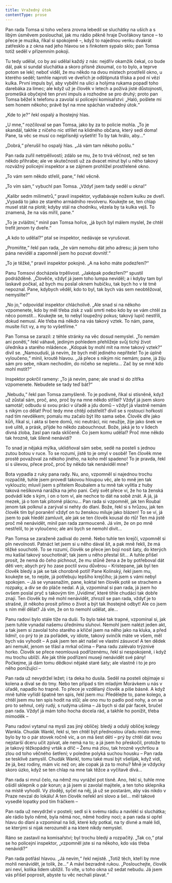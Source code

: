 ```yaml
---
title: Vražedný útok
contentType: prose
---
```


<section>

Pan rada Tomsa si toho večera zrovna lebedil se sluchátky na uších a s libým úsměvem poslouchal, jak mu rádio pěkně hraje Dvořákovy tance – to přece je muzika, říkal si spokojeně –, když to najednou venku dvakrát zatřesklo a z okna nad jeho hlavou se s řinkotem sypalo sklo; pan Tomsa totiž seděl v přízemním pokoji.

Tu tedy udělal, co by asi udělal každý z nás: nejdřív okamžik čekal, co bude dál, pak si sundal sluchátka a skoro přísně zkoumal, co to bylo, a teprve potom se lekl; neboť viděl, že mu někdo na dvou místech prostřelil okno, u kterého seděl; tamhle naproti ve dveřích je odštípnutá tříska a pod ní vězí kulka. První impuls byl, aby vyběhl na ulici a holýma rukama popadl toho darebáka za límec; ale když už je člověk v letech a požívá jisté důstojnosti, promešká obyčejně ten první impuls a rozhodne se pro druhý; proto pan Tomsa běžel k telefonu a zavolal si policejní komisařství: „Haló, pošlete mi sem honem někoho; právě byl na mne spáchán vražedný útok.“

„Kde to je?“ řekl ospalý a lhostejný hlas.

„U mne,“ rozčiloval se pan Tomsa, jako by za to policie mohla. „To je skandál, takhle z ničeho nic střílet na klidného občana, který sedí doma! Pane, ta věc se musí co nejpřísněji vyšetřit! To by tak hrálo, aby…“

„Dobrá,“ přerušil ho ospalý hlas. „Já vám tam někoho pošlu.“

Pan rada zuřil netrpělivostí; zdálo se mu, že to trvá věčnost, než se ten někdo přihrabe; ale ve skutečnosti už za dvacet minut byl u něho takový rozvážný policejní inspektor a se zájmem prohlížel prostřelené okno.

„To vám sem někdo střelil, pane,“ řekl věcně.

„To vím sám,“ vybuchl pan Tomsa. „Vždyť jsem tady seděl u okna!“

„Kalibr sedm milimetrů,“ pravil inspektor, vydlabávaje nožem kulku ze dveří. „Vypadá to jako ze starého armádního revolveru. Koukejte se, ten chlap musel stát na plotě; kdyby stál na chodníku, vězela by ta kulka vejš. To znamená, že na vás mířil, pane.“

„To je zvláštní,“ mínil pan Tomsa hořce, „já bych byl málem myslel, že chtěl trefit jenom ty dveře.“

„A kdo to udělal?“ ptal se inspektor, nedávaje se vyrušovat.

„Promiňte,“ řekl pan rada, „že vám nemohu dát jeho adresu; já jsem toho pána neviděl a zapomněl jsem ho pozvat dovnitř.“

„To je těžké,“ pravil inspektor pokojně. „A na koho máte podezření?“

Panu Tomsovi docházela trpělivost. „Jaképak podezření?“ spustil podrážděně. „Člověče, vždyť já jsem toho lumpa neviděl; a i kdyby tam byl laskavě počkal, až bych mu poslal oknem hubičku, tak bych ho v té tmě nepoznal. Pane, kdybych věděl, kdo to byl, tak bych vás sem neobtěžoval, nemyslíte?“

„No jo,“ odpovídal inspektor chlácholivě. „Ale snad si na někoho vzpomenete, kdo by měl třeba zisk z vaší smrti nebo kdo by se vám chtěl za něco pomstít… Koukejte se, to nebyl loupežný pokus; takový lupič nestřílí, dokud nemusí. Ale třeba má někdo na vás takový vztek. To nám, pane, musíte říct vy, a my to vyšetříme.“

Pan Tomsa se zarazil: z téhle stránky na věc dosud nemyslel. „To nemám ani ponětí,“ řekl váhavě, jediným pohledem přehlížeje svůj tichý život úředníka a starého mládence. „Kdopak by mohl mít na mne takový vztek?“ divil se. „Namouduši, já nevím, že bych měl jediného nepřítele! To je úplně vyloučeno,“ mínil, kroutě hlavou. „Já přece s nikým nic nemám; pane, já žiju sám pro sebe, nikam nechodím, do ničeho se nepletu… Zač by se mně kdo mohl mstít?“

Inspektor pokrčil rameny: „To já nevím, pane; ale snad si do zítřka vzpomenete. Nebudete se tady teď bát?“

„Nebudu,“ řekl pan Tomsa zamyšleně. To je podivné, říkal si stísněně, když už zůstal sám, proč, ano, proč by na mne někdo střílel? Vždyť já jsem skoro samotář; odbudu si svou práci v úřadě a jdu domů – vždyť já vlastně nemám s nikým co dělat! Proč tedy mne chtějí odstřelit? divil se s rostoucí hořkostí nad tím nevděkem; pomalu mu začalo být líto sama sebe. Člověk dře jako kůň, říkal si, i akta si bere domů, nic neutrácí, nic neužije, žije jako šnek ve své ulitě, a prásk, přijde ho někdo zabouchnout. Bože, jaká je to v lidech divná zloba, žasl pan rada sklíčeně. Co jsem komu udělal? Proč mne někdo tak hrozně, tak šíleně nenávidí?

To snad je nějaká mýlka, uklidňoval sám sebe, sedě na posteli s jednou zutou botou v ruce. To se rozumí, jistě to je omyl v osobě! Ten člověk mne prostě považoval za někoho jiného, na koho měl spadeno! To je pravda, řekl si s úlevou, přece proč, proč by někdo tak nenáviděl mne?

Bota vypadla z ruky pana rady. Nu, ano, vzpomněl si najednou trochu rozpačitě, tuhle jsem provedl takovou hloupou věc, ale to mně jen tak vyklouzlo; mluvil jsem s přítelem Roubalem a tu mně tak vylítla z huby taková nešikovná narážka na jeho paní. Celý svět přece ví, že ho ta ženská podvádí kde s kým, i on o tom ví, ale nechce to dát na sobě znát. A já, já mezek, já o tom tak pitomě plácnu… Pan rada si vzpomněl, jak ten Roubal jenom tak polknul a zarýval si nehty do dlaní. Bože, řekl si s hrůzou, jak ten člověk tím byl poraněn! vždyť on tu ženskou miluje jako blázen! To se ví, já jsem to pak hleděl zamluvit, ale jak se ten člověk kousal do rtů! Ten má jistě proč mě nenávidět, mínil pan rada zarmouceně. Já vím, že on po mně nestřelil, to je vyloučeno; ale ani bych se nemohl divit…

Pan Tomsa se zaraženě zadíval do země. Nebo tuhle ten krejčí, vzpomněl si pln nevolnosti. Patnáct let jsem si u něho dával šít, a pak mně řekli, že má těžké souchotě. To se rozumí, člověk se přece jen bojí nosit šaty, do kterých mu kašlal takový souchotinář; tak jsem u něho přestal šít… A tuhle přišel prosit, že nemá do čeho píchnout, že mu stůně žena a že by potřeboval dát děti ven; abych prý ho zase poctil svou důvěrou – Kristepane, jak byl ten člověk bledý a jak se tak chorobně potil! Pane Kolínský, řekl jsem mu, koukejte se, to nejde, já potřebuju lepšího krejčího; já jsem s vámi nebyl spokojen. – Já se vynasnažím, pane, koktal ten člověk potě se strachem a rozpaky, a div se do pláče nedal. A já, vzpomínal si pan rada, já jsem ho ovšem poslal pryč s takovým tím ,Uvidíme‘, které tihle chudáci tak dobře znají. Ten člověk by mě mohl nenávidět, zhrozil se pan rada, vždyť je to strašné, jít někoho prosit přímo o život a být tak lhostejně odbyt! Ale co jsem s ním měl dělat? Já vím, že on to nemohl udělat, ale…

Panu radovi bylo stále tíže na duši. To bylo také tak trapné, vzpomínal si, jak jsem tuhle vynadal našemu úřednímu sluhovi. Nemohl jsem nalézt jeden akt, a tak jsem si zavolal toho starého a křičel jsem na něho jako na kluka, a před lidmi!, co prý to je za pořádek, vy idiote, takový svinčík máte ve všem, měl bych vás vyhodit – A pak jsem ten akt našel ve vlastní zásuvce! A ten dědek ani nemukl, jenom se třásl a mrkal očima – Pana radu zalévalo trýznivé horko. Člověk se přece neomlouvá podřízenému, řekl si nespokojeně, i když mu trochu ublíží. Ale jak tihle podřízení musejí nenávidět své pány! Počkejme, já dám tomu dědkovi nějaké staré šaty; ale vlastně i to je pro něho ponižující –

Pan rada už nevydržel ležet; i ta deka ho dusila. Seděl na posteli objímaje si kolena a díval se do tmy. Nebo ten případ s tím mladým Morávkem u nás v úřadě, napadlo ho trapně. To přece je vzdělaný člověk a píše básně. A když mně tuhle vyřídil špatně ten spis, řekl jsem mu: Předělejte to, pane kolego, a chtěl jsem mu ten spis hodit na stůl; ale ono mu to padlo pod nohy, a on se pro to sehnul, celý rudý, s rudýma ušima – Já bych si dal pár facek, bručel pan rada. Vždyť já mám toho hocha docela rád, a takhle ho ponížit, třeba mimoděk –

Panu radovi vytanul na mysli zas jiný obličej: bledý a odulý obličej kolegy Wankla. Chudák Wankl, řekl si, ten chtěl být přednostou úřadu místo mne; bylo by to o pár stovek ročně víc, a on má šest dětí – prý by chtěl dát svou nejstarší dceru učit zpívat, ale nemá na to; a já jsem ho přeskočil, protože to je takový těžkopádný vrták a dříč – Ženu má zlou, tak hrozně vychrtlou a zlou od toho věčného šetření; v poledne polyká suchou housku – Pan rada se tesklivě zamyslil. Chudák Wankl, tomu také musí být všelijak, když vidí, že já, bez rodiny, mám víc než on; ale copak já za to mohu? Mně je vždycky skoro úzko, když se ten chlap na mne tak těžce a vyčítavě dívá…

Pan rada si mnul čelo, na němž mu vyrážel pot tísně. Ano, řekl si, tuhle mne ošidil sklepník o pár korun; a já jsem si zavolal majitele, a ten toho sklepníka na místě vyhodil. Vy zloději, syčel na něj, já už se postarám, aby vás nikdo v Praze nevzal do lokálu! A ten člověk neřekl ani slovo a šel… měl takové vysedlé lopatky pod tím fráčkem –

Pan rada už nevydržel v posteli; sedl si k svému rádiu a navlékl si sluchátka; ale rádio bylo němé, byla němá noc, němé hodiny noci; a pan rada si opřel hlavu do dlaní a vzpomínal na lidi, které kdy potkal, na ty divné a malé lidi, se kterými si nijak nerozuměl a na které nikdy nemyslel.

Ráno se zastavil na komisařství; byl trochu bledý a rozpačitý. „Tak co,“ ptal se ho policejní inspektor, „vzpomněl jste si na někoho, kdo vás třeba nenávidí?“

Pan rada potřásl hlavou. „Já nevím,“ řekl nejistě. „Totiž těch, kteří by mne mohli nenávidět, je tolik, že…“ A mávl bezradně rukou. „Poslouchejte, člověk ani neví, kolika lidem ublížil. To víte, u toho okna už sedat nebudu. Já jsem vás přišel poprosit, abyste tu věc nechali plavat.“

</section>
